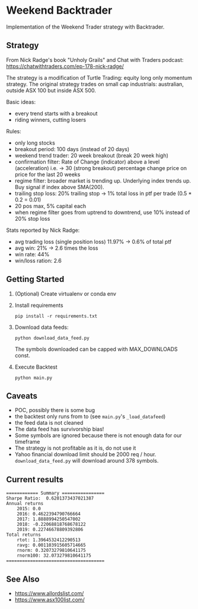 # Weekend Backtrader

Implementation of the Weekend Trader strategy with Backtrader.


## Strategy

From Nick Radge's book "Unholy Grails" and Chat with Traders podcast: https://chatwithtraders.com/ep-178-nick-radge/

The strategy is a modification of Turtle Trading: equity long only momentum strategy. The original strategy trades on small cap industrials: australian, outside ASX 100 but inside ASX 500.   

Basic ideas:
- every trend starts with a breakout
- riding winners, cutting losers

Rules:
- only long stocks
- breakout period: 100 days (instead of 20 days)
- weekend trend trader: 20 week breakout  (break 20 week high)
- confirmation filter: Rate of Change (indicator) above a level (acceleration) i.e. -> 30 (strong breakout) percentage change price on price for the last 20 weeks
- regime filter: broader market is trending up. Underlying index trends up. Buy signal if index above SMA(200).
- trailing stop loss: 20% trailing stop -> 1% total loss in ptf per trade (0.5 * 0.2 = 0.01)
- 20 pos max, 5% capital each
- when regime filter goes from uptrend to downtrend, use 10% instead of 20% stop loss
 
 
Stats reported by Nick Radge:
- avg trading loss (single position loss) 11.97% -> 0.6% of total ptf
- avg win: 21% -> 2.6 times the loss
- win rate: 44%
- win/loss ration: 2.6
 
 

## Getting Started

1. (Optional) Create virtualenv or conda env

1. Install requirements
    ```
    pip install -r requirements.txt
    ```

1. Download data feeds:
    ```
    python download_data_feed.py 
    ```
   The symbols downloaded can be capped with MAX_DOWNLOADS const.

1. Execute Backtest
    ```
    python main.py
    ```

## Caveats

- POC, possibly there is some bug
- the backtest only runs from to  (see `main.py`'s  `_load_datafeed`)
- the feed data is not cleaned
- The data feed has survivorship bias! 
- Some symbols are ignored because there is not enough data for our timeframe
- The strategy is not profitable as it is, do not use it
- Yahoo financial download limit should be 2000 req / hour. `download_data_feed.py` will download around 378 symbols.

## Current results

```
============ Summary ================
Sharpe Ratio:  0.6201373437021387
Annual returns
    2015: 0.0
    2016: 0.4622394790766664
    2017: 1.8888994250547002
    2018: -0.22068818768678122
    2019: 0.22746678809392806
Total returns
    rtot: 1.3964532412290513
    ravg: 0.001103915605714665
    rnorm: 0.32073279810641175
    rnorm100: 32.073279810641175
=====================================
```


## See Also

- https://www.allordslist.com/
- https://www.asx100list.com/